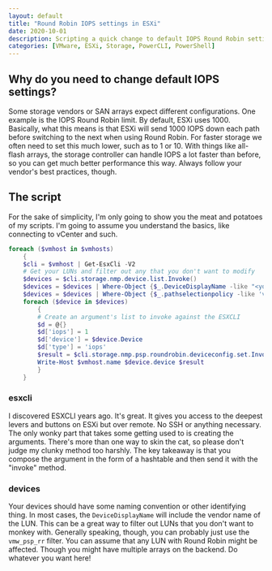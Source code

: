 ```yaml
---
layout: default
title: "Round Robin IOPS settings in ESXi"
date: 2020-10-01
description: Scripting a quick change to default IOPS Round Robin settings in ESXi
categories: [VMware, ESXi, Storage, PowerCLI, PowerShell]
---
```


## Why do you need to change default IOPS settings?

Some storage vendors or SAN arrays expect different configurations. One example is the IOPS Round Robin limit. By default, ESXi uses 1000. Basically, what this means is that ESXi will send 1000 IOPS down each path before switching to the next when using Round Robin. For faster storage we often need to set this much lower, such as to 1 or 10. With things like all-flash arrays, the storage controller can handle IOPS a lot faster than before, so you can get much better performance this way. Always follow your vendor's best practices, though. 

## The script

For the sake of simplicity, I'm only going to show you the meat and potatoes of my scripts. I'm going to assume you understand the basics, like connecting to vCenter and such.

```powershell
foreach ($vmhost in $vmhosts)
    {
    $cli = $vmhost | Get-EsxCli -V2
    # Get your LUNs and filter out any that you don't want to modify
    $devices = $cli.storage.nmp.device.list.Invoke()
    $devices = $devices | Where-Object {$_.DeviceDisplayName -like "<your filter here>"}
    $devices = $devices | Where-Object {$_.pathselectionpolicy -like 'vmw_psp_rr'}
    foreach ($device in $devices)
        {
        # Create an argument's list to invoke against the ESXCLI
        $d = @{}
        $d['iops'] = 1
        $d['device'] = $device.Device
        $d['type'] = 'iops'
        $result = $cli.storage.nmp.psp.roundrobin.deviceconfig.set.Invoke($d)
        Write-Host $vmhost.name $device.device $result
        }
    }
```

### esxcli

I discovered ESXCLI years ago. It's great. It gives you access to the deepest levers and buttons on ESXi but over remote. No SSH or anything necessary. The only wonky part that takes some getting used to is creating the arguments. There's more than one way to skin the cat, so please don't judge my clunky method too harshly. The key takeaway is that you compose the argument in the form of a hashtable and then send it with the "invoke" method.

### devices

Your devices should have some naming convention or other identifying thing. In most cases, the `DeviceDisplayName` will include the vendor name of the LUN. This can be a great way to filter out LUNs that you don't want to monkey with. Generally speaking, though, you can probably just use the `vmw_psp_rr` filter. You can assume that any LUN with Round Robin might be affected. Though you might have multiple arrays on the backend. Do whatever you want here!
